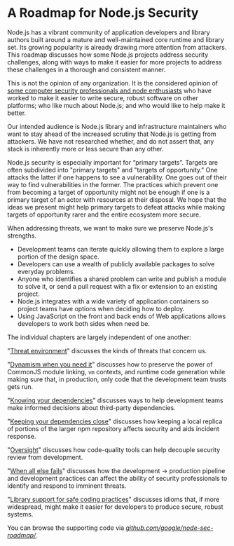 # A Roadmap for Node.js Security

Node.js has a vibrant community of application developers and library
authors built around a mature and well-maintained core runtime and
library set.  Its growing popularity is already drawing more attention
from attackers.  This roadmap discusses how some Node.js projects
address security challenges, along with ways to make it easier
for more projects to address these challenges in a thorough and
consistent manner.

This is not the opinion of any organization.  It is the considered
opinion of
[some computer security professionals and node enthusiasts][contributors]
who have worked to make it easier to write secure, robust software on
other platforms; who like much about Node.js; and who would like to
help make it better.

Our intended audience is Node.js library and infrastructure
maintainers who want to stay ahead of the increased scrutiny that
Node.js is getting from attackers.  We have not researched whether,
and do not assert that, any stack is inherently more or less secure
than any other.

Node.js security is especially important for “primary targets”.
Targets are often subdivided into "primary targets" and "targets of
opportunity."  One attacks the latter if one happens to see a
vulnerability.  One goes out of their way to find vulnerabilities in
the former.  The practices which prevent one from becoming a target of
opportunity might not be enough if one is a primary target of an actor
with resources at their disposal.  We hope that the ideas we present
might help primary targets to defeat attacks while making targets of
opportunity rarer and the entire ecosystem more secure.

When addressing threats, we want to make sure we preserve Node.js's
strengths.

*  Development teams can iterate quickly allowing them to explore a
   large portion of the design space.
*  Developers can use a wealth of publicly available packages to solve
   everyday problems.
*  Anyone who identifies a shared problem can write and publish a
   module to solve it, or send a pull request with a fix or extension
   to an existing project.
*  Node.js integrates with a wide variety of application containers so
   project teams have options when deciding how to deploy.
*  Using JavaScript on the front and back ends of Web applications
   allows developers to work both sides when need be.

The individual chapters are largely independent of one another:

"[Threat environment][]" discusses the kinds of threats that concern us.

"[Dynamism when you need it][]" discusses how to preserve the power of
CommonJS module linking, `vm` contexts, and runtime code generation
while making sure that, in production, only code that the development
team trusts gets run.

"[Knowing your dependencies][]" discusses ways to help development
teams make informed decisions about third-party dependencies.

"[Keeping your dependencies close][]" discusses how keeping a local
replica of portions of the larger npm repository affects security and
aids incident response.

"[Oversight][]" discusses how code-quality tools can help decouple
security review from development.

"[When all else fails][]" discusses how the development &rarr;
production pipeline and development practices can affect the ability
of security professionals to identify and respond to imminent threats.

"[Library support for safe coding practices][]" discusses idioms
that, if more widespread, might make it easier for developers to
produce secure, robust systems.

You can browse the supporting code via *[github.com/google/node-sec-roadmap/][]*.

[contributors]: CONTRIBUTORS.md
[Threat environment]: chapter-1/threats.md
[Dynamism when you need it]: chapter-2/dynamism.md
[Knowing your dependencies]: chapter-3/knowing_dependencies.md
[Keeping your dependencies close]: chapter-4/close_dependencies.md
[Oversight]: chapter-5/oversight.md
[When all else fails]: chapter-6/failing.md
[Library support for safe coding practices]: chapter-7/libraries.md
[github.com/google/node-sec-roadmap/]: https://github.com/google/node-sec-roadmap/

